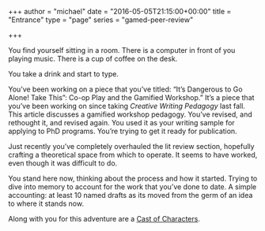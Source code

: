 +++
author = "michael"
date = "2016-05-05T21:15:00+00:00"
title = "Entrance"
type = "page"
series = "gamed-peer-review"

+++

You find yourself sitting in a room. There is a computer in front of you playing music. There is a cup of coffee on the desk.

You take a drink and start to type.

You&#8217;ve been working on a piece that you&#8217;ve titled: &#8220;It’s Dangerous to Go Alone! Take This&#8221;: Co-op Play and the Gamified Workshop.&#8221; It&#8217;s a piece that you&#8217;ve been working on since taking _Creative Writing Pedagogy_ last fall. This article discusses a gamified workshop pedagogy. You&#8217;ve revised, and rethought it, and revised again. You used it as your writing sample for applying to PhD programs. You&#8217;re trying to get it ready for publication.

Just recently you&#8217;ve completely overhauled the lit review section, hopefully crafting a theoretical space from which to operate. It seems to have worked, even though it was difficult to do.

You stand here now, thinking about the process and how it started. Trying to dive into memory to account for the work that you&#8217;ve done to date. A simple accounting: at least 10 named drafts as its moved from the germ of an idea to where it stands now.

Along with you for this adventure are a [Cast of Characters][1].

&nbsp;

 [1]: http://www.michaelhealy.info/2016/05/cast-of-characters/
